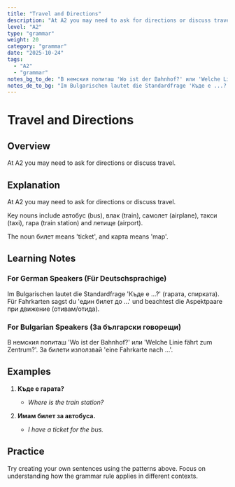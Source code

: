 ```yaml
---
title: "Travel and Directions"
description: "At A2 you may need to ask for directions or discuss travel."
level: "A2"
type: "grammar"
weight: 20
category: "grammar"
date: "2025-10-24"
tags:
  - "A2"
  - "grammar"
notes_bg_to_de: "В немския попиташ 'Wo ist der Bahnhof?' или 'Welche Linie fährt zum Zentrum?'. За билети използвай 'eine Fahrkarte nach ...'."
notes_de_to_bg: "Im Bulgarischen lautet die Standardfrage 'Къде е ...?' (гарата, спирката). Für Fahrkarten sagst du 'един билет до ...' und beachtest die Aspektpaare при движение (отивам/отида)."
---
```


# Travel and Directions

## Overview

At A2 you may need to ask for directions or discuss travel.

## Explanation

At A2 you may need to ask for directions or discuss travel.

Key nouns include автобус (bus), влак (train), самолет (airplane), такси (taxi), гара (train station) and летище (airport).

The noun билет means 'ticket', and карта means 'map'.

## Learning Notes

### For German Speakers (Für Deutschsprachige)

Im Bulgarischen lautet die Standardfrage 'Къде е ...?' (гарата, спирката). Für Fahrkarten sagst du 'един билет до ...' und beachtest die Aspektpaare при движение (отивам/отида).

### For Bulgarian Speakers (За български говорещи)

В немския попиташ 'Wo ist der Bahnhof?' или 'Welche Linie fährt zum Zentrum?'. За билети използвай 'eine Fahrkarte nach ...'.

## Examples

1. **Къде е гарата?**
   - *Where is the train station?*

2. **Имам билет за автобуса.**
   - *I have a ticket for the bus.*

## Practice

Try creating your own sentences using the patterns above. Focus on understanding how the grammar rule applies in different contexts.

